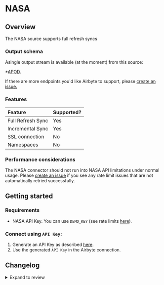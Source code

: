 # NASA

## Overview

The NASA source supports full refresh syncs

### Output schema

Asingle output stream is available (at the moment) from this source:

\*[APOD](https://github.com/nasa/apod-api#docs-).

If there are more endpoints you'd like Airbyte to support, please [create an issue.](https://github.com/airbytehq/airbyte/issues/new/choose)

### Features

| Feature           | Supported? |
| :---------------- | :--------- |
| Full Refresh Sync | Yes        |
| Incremental Sync  | Yes        |
| SSL connection    | No         |
| Namespaces        | No         |

### Performance considerations

The NASA connector should not run into NASA API limitations under normal usage. Please [create an issue](https://github.com/airbytehq/airbyte/issues) if you see any rate limit issues that are not automatically retried successfully.

## Getting started

### Requirements

- NASA API Key. You can use `DEMO_KEY` (see rate limits [here](https://api.nasa.gov/)).

### Connect using `API Key`:

1. Generate an API Key as described [here](https://api.nasa.gov/).
2. Use the generated `API Key` in the Airbyte connection.

## Changelog

<details>
  <summary>Expand to review</summary>

| Version | Date       | Pull Request                                             | Subject                                    |
| :------ | :--------- | :------------------------------------------------------- | :----------------------------------------- |
| 0.2.4 | 2024-06-22 | [40114](https://github.com/airbytehq/airbyte/pull/40114) | Update dependencies |
| 0.2.3 | 2024-06-15 | [39498](https://github.com/airbytehq/airbyte/pull/39498) | Make compatible with builder |
| 0.2.2 | 2024-06-06 | [39218](https://github.com/airbytehq/airbyte/pull/39218) | [autopull] Upgrade base image to v1.2.2 |
| 0.2.1 | 2024-05-21 | [38520](https://github.com/airbytehq/airbyte/pull/38520) | [autopull] base image + poetry + up_to_date |
| 0.2.0 | 2023-10-10 | [31051](https://github.com/airbytehq/airbyte/pull/31051) | Migrate to lowcode |
| 0.1.1 | 2023-02-13 | [22934](https://github.com/airbytehq/airbyte/pull/22934) | Specified date formatting in specification |
| 0.1.0 | 2022-10-24 | [18394](https://github.com/airbytehq/airbyte/pull/18394) | 🎉 New Source: NASA APOD |

</details>
